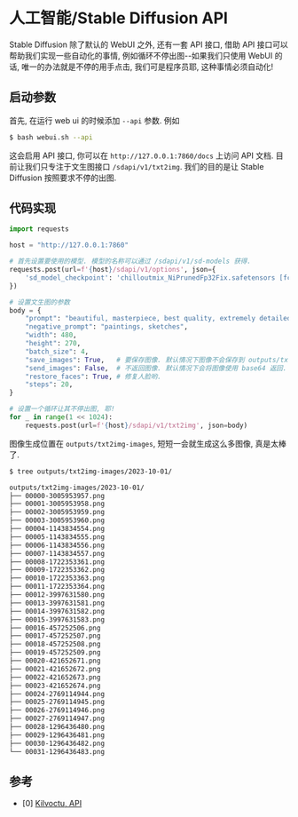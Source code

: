 # 人工智能/Stable Diffusion API

Stable Diffusion 除了默认的 WebUI 之外, 还有一套 API 接口, 借助 API 接口可以帮助我们实现一些自动化的事情, 例如循环不停出图--如果我们只使用 WebUI 的话, 唯一的办法就是不停的用手点击, 我们可是程序员耶, 这种事情必须自动化!

## 启动参数

首先, 在运行 web ui 的时候添加 `--api` 参数. 例如

```sh
$ bash webui.sh --api
```

这会启用 API 接口, 你可以在 `http://127.0.0.1:7860/docs` 上访问 API 文档. 目前让我们只专注于文生图接口 `/sdapi/v1/txt2img`. 我们的目的是让 Stable Diffusion 按照要求不停的出图.

## 代码实现

```py
import requests

host = "http://127.0.0.1:7860"

# 首先设置要使用的模型. 模型的名称可以通过 /sdapi/v1/sd-models 获得.
requests.post(url=f'{host}/sdapi/v1/options', json={
    'sd_model_checkpoint': 'chilloutmix_NiPrunedFp32Fix.safetensors [fc2511737a]',
})

# 设置文生图的参数
body = {
    "prompt": "beautiful, masterpiece, best quality, extremely detailed face",
    "negative_prompt": "paintings, sketches",
    "width": 480,
    "height": 270,
    "batch_size": 4,
    "save_images": True,   # 要保存图像. 默认情况下图像不会保存到 outputs/txt2img-images 内.
    "send_images": False,  # 不返回图像. 默认情况下会将图像使用 base64 返回.
    "restore_faces": True, # 修复人脸哟.
    "steps": 20,
}

# 设置一个循环让其不停出图, 耶!
for _ in range(1 << 1024):
    requests.post(url=f'{host}/sdapi/v1/txt2img', json=body)
```

图像生成位置在 `outputs/txt2img-images`, 短短一会就生成这么多图像, 真是太棒了.

```sh
$ tree outputs/txt2img-images/2023-10-01/

outputs/txt2img-images/2023-10-01/
├── 00000-3005953957.png
├── 00001-3005953958.png
├── 00002-3005953959.png
├── 00003-3005953960.png
├── 00004-1143834554.png
├── 00005-1143834555.png
├── 00006-1143834556.png
├── 00007-1143834557.png
├── 00008-1722353361.png
├── 00009-1722353362.png
├── 00010-1722353363.png
├── 00011-1722353364.png
├── 00012-3997631580.png
├── 00013-3997631581.png
├── 00014-3997631582.png
├── 00015-3997631583.png
├── 00016-457252506.png
├── 00017-457252507.png
├── 00018-457252508.png
├── 00019-457252509.png
├── 00020-421652671.png
├── 00021-421652672.png
├── 00022-421652673.png
├── 00023-421652674.png
├── 00024-2769114944.png
├── 00025-2769114945.png
├── 00026-2769114946.png
├── 00027-2769114947.png
├── 00028-1296436480.png
├── 00029-1296436481.png
├── 00030-1296436482.png
└── 00031-1296436483.png
```

## 参考

- [0] [Kilvoctu, API](https://github.com/AUTOMATIC1111/stable-diffusion-webui/wiki/API)
